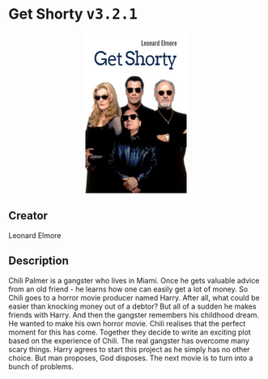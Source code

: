 
# Get Shorty <kbd>v3.2.1</kbd>

<center>
  <img src="./cover-1024.jpg"/>
</center>

## Creator
Leonard Elmore

## Description
Chili Palmer is a gangster who lives in Miami. Once he gets valuable advice from an old friend - he learns how one can easily get a lot of money. So Chili goes to a horror movie producer named Harry. After all, what could be easier than knocking money out of a debtor? But all of a sudden he makes friends with Harry. And then the gangster remembers his childhood dream. He wanted to make his own horror movie. Chili realises that the perfect moment for this has come. Together they decide to write an exciting plot based on the experience of Chili. The real gangster has overcome many scary things. Harry agrees to start this project as he simply has no other choice. But man proposes, God disposes. The next movie is to turn into a bunch of problems. 
